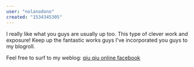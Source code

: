 ```yaml
---
user: "nolanodono"
created: "1534345305"
---
```


I really like what you guys are usually up too. This type of clever work and exposure!
Keep up the fantastic works guys I've incorporated you guys to my blogroll.



Feel free to surf to my weblog: <a href="http://xn--d1aqto.xn--j1anba.xn--p1ai/?option=com_k2&view=itemlist&task=user&id=27208">qiu qiu online facebook</a>
